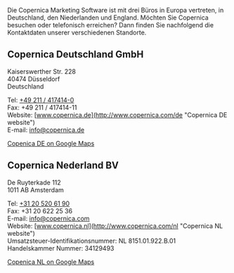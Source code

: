 Die Copernica Marketing Software ist mit drei Büros in Europa vertreten,
in Deutschland, den Niederlanden und England. Möchten Sie Copernica
besuchen oder telefonisch erreichen? Dann finden Sie nachfolgend die
Kontaktdaten unserer verschiedenen Standorte.

Copernica Deutschland GmbH
--------------------------

Kaiserswerther Str. 228\
 40474 Düsseldorf\
 Deutschland

Tel: [+49 211 / 417414-0](<tel:0049-211-417-4140>)\
 Fax: +49 211 / 417414-11\
 Website:
[www.copernica.de](http://www.copernica.com/de "Copernica DE website")\
 E-mail:
[info@copernica.de](mailto:info@copernica.de "info@copernica.de")

[Copenica DE on Google
Maps](https://maps.google.nl/maps?ie=UTF8&cid=8641035882841265648&q=Copernica+Deutschland+GmbH&gl=NL&hl=nl&t=m&iwloc=A&ll=51.249762,6.765&spn=0.006295,0.006295&source=embed "Show bigger map")

Copernica Nederland BV
----------------------

De Ruyterkade 112\
 1011 AB Amsterdam

Tel: [+31 20 520 61 90](<tel:0031-205-206-190>)\
 Fax: +31 20 622 25 36\
 E-mail:
[info@copernica.com](mailto:info@copernica.com "info@copernica.com")\
 Website:
[www.copernica.nl](http://www.copernica.com/nl "Copernica NL website")\
 Umsatzsteuer-Identifikationsnummer: NL 8151.01.922.B.01\
 Handelskammer Nummer: 34129493

[Copenica NL on Google
Maps](https://maps.google.com/maps?f=q&source=embed&hl=nl&q=De+Ruyterkade+112,+1011+Binnenstad,+Amsterdam,+Noord-Holland,+Nederland&aq=&sll=37.0625,-95.677068&sspn=57.553742,79.013672&ie=UTF8&geocode=FT43HwMdouhKAA&split=0&hq=&hnear=De+Ruyterkade+112,+Binnenstad,+Amsterdam,+Noord-Holland,+Nederland&t=m&z=14&ll=52.377406,4.909218)
